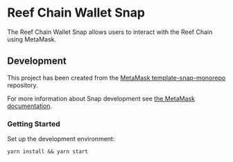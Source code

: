 # Reef Chain Wallet Snap

The Reef Chain Wallet Snap allows users to interact with the Reef Chain using MetaMask.

## Development

This project has been created from the [MetaMask template-snap-monorepo](@metamask/template-snap-monorepo) repository.

For more information about Snap development see [the MetaMask documentation](https://docs.metamask.io/guide/snaps.html#serving-a-snap-to-your-local-environment).

### Getting Started

Set up the development environment:

```shell
yarn install && yarn start
```